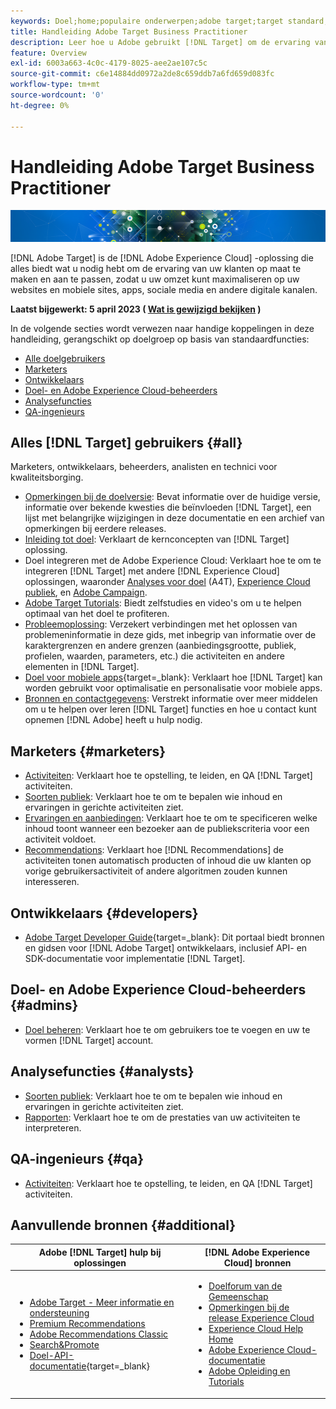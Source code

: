 ```yaml
---
keywords: Doel;home;populaire onderwerpen;adobe target;target standard;target premium;target premium;target documentatie;adobe target documentation
title: Handleiding Adobe Target Business Practitioner
description: Leer hoe u Adobe gebruikt [!DNL Target] om de ervaring van uw klanten aan te passen om uw omzet op uw website en mobiele sites, apps en andere digitale kanalen te maximaliseren.
feature: Overview
exl-id: 6003a663-4c0c-4179-8025-aee2ae107c5c
source-git-commit: c6e14884dd0972a2de8c659ddb7a6fd659d083fc
workflow-type: tm+mt
source-wordcount: '0'
ht-degree: 0%

---
```


# Handleiding Adobe Target Business Practitioner

![banner](assets/target-home-banner-simple.png)

[!DNL Adobe Target] is de [!DNL Adobe Experience Cloud] -oplossing die alles biedt wat u nodig hebt om de ervaring van uw klanten op maat te maken en aan te passen, zodat u uw omzet kunt maximaliseren op uw websites en mobiele sites, apps, sociale media en andere digitale kanalen.

**Laatst bijgewerkt: 5 april 2023 ( [Wat is gewijzigd bekijken](r-release-notes/doc-change.md) )**

In de volgende secties wordt verwezen naar handige koppelingen in deze handleiding, gerangschikt op doelgroep op basis van standaardfuncties:

- [Alle doelgebruikers](#all)
- [Marketers](#marketers)
- [Ontwikkelaars](#developers)
- [Doel- en Adobe Experience Cloud-beheerders](#admins)
- [Analysefuncties](#analysts)
- [QA-ingenieurs](#qa)

## Alles [!DNL Target] gebruikers {#all}

Marketers, ontwikkelaars, beheerders, analisten en technici voor kwaliteitsborging.

- [Opmerkingen bij de doelversie](r-release-notes/release-notes.md): Bevat informatie over de huidige versie, informatie over bekende kwesties die beïnvloeden [!DNL Target], een lijst met belangrijke wijzigingen in deze documentatie en een archief van opmerkingen bij eerdere releases.
- [Inleiding tot doel](c-intro/intro.md): Verklaart de kernconcepten van [!DNL Target] oplossing.
- Doel integreren met de Adobe Experience Cloud: Verklaart hoe te om te integreren [!DNL Target] met andere [!DNL Experience Cloud] oplossingen, waaronder [Analyses voor doel](/help/main/c-integrating-target-with-mac/a4t/a4t.md) (A4T), [Experience Cloud publiek](/help/main/c-integrating-target-with-mac/mmp.md), en [Adobe Campaign](/help/main/c-integrating-target-with-mac/campaign-and-target.md).
- [Adobe Target Tutorials](https://experienceleague.adobe.com/docs/target-learn/tutorials/overview.html): Biedt zelfstudies en video&#39;s om u te helpen optimaal van het doel te profiteren.
- [Probleemoplossing](r-troubleshooting-target/troubleshooting-target.md): Verzekert verbindingen met het oplossen van problemeninformatie in deze gids, met inbegrip van informatie over de karaktergrenzen en andere grenzen (aanbiedingsgrootte, publiek, profielen, waarden, parameters, etc.) die activiteiten en andere elementen in [!DNL Target].
- [Doel voor mobiele apps](https://developer.adobe.com/target/implement/mobile/){target=_blank}: Verklaart hoe [!DNL Target] kan worden gebruikt voor optimalisatie en personalisatie voor mobiele apps.
- [Bronnen en contactgegevens](cmp-resources-and-contact-information.md): Verstrekt informatie over meer middelen om u te helpen over leren [!DNL Target] functies en hoe u contact kunt opnemen [!DNL Adobe] heeft u hulp nodig.

## Marketers {#marketers}

- [Activiteiten](c-activities/activities.md): Verklaart hoe te opstelling, te leiden, en QA [!DNL Target] activiteiten.
- [Soorten publiek](c-target/target.md): Verklaart hoe te om te bepalen wie inhoud en ervaringen in gerichte activiteiten ziet.
- [Ervaringen en aanbiedingen](c-experiences/experiences.md): Verklaart hoe te om te specificeren welke inhoud toont wanneer een bezoeker aan de publiekscriteria voor een activiteit voldoet.
- [Recommendations](c-recommendations/recommendations.md): Verklaart hoe [!DNL Recommendations] de activiteiten tonen automatisch producten of inhoud die uw klanten op vorige gebruikersactiviteit of andere algoritmen zouden kunnen interesseren.

## Ontwikkelaars {#developers}

- [Adobe Target Developer Guide](https://developer.adobe.com/target/){target=_blank}: Dit portaal biedt bronnen en gidsen voor [!DNL Adobe Target] ontwikkelaars, inclusief API- en SDK-documentatie voor implementatie [!DNL Target].

## Doel- en Adobe Experience Cloud-beheerders {#admins}

- [Doel beheren](administrating-target/administrating-target.md): Verklaart hoe te om gebruikers toe te voegen en uw te vormen [!DNL Target] account.

## Analysefuncties {#analysts}

- [Soorten publiek](c-target/target.md): Verklaart hoe te om te bepalen wie inhoud en ervaringen in gerichte activiteiten ziet.
- [Rapporten](c-reports/reports.md): Verklaart hoe te om de prestaties van uw activiteiten te interpreteren.

## QA-ingenieurs {#qa}

- [Activiteiten](c-activities/activities.md): Verklaart hoe te opstelling, te leiden, en QA [!DNL Target] activiteiten.

## Aanvullende bronnen {#additional}

| Adobe [!DNL Target] hulp bij oplossingen | [!DNL Adobe Experience Cloud] bronnen |
|--- |--- |
| <ul><li>[Adobe Target - Meer informatie en ondersteuning](https://helpx.adobe.com/support/target.html)</li><li>[Premium Recommendations](c-recommendations/recommendations.md)</li><li>[Adobe Recommendations Classic](/help/main/assets/adobe-recommendations-classic.pdf)</li><li>[Search&amp;Promote](https://experienceleague.adobe.com/docs/search-promote/using/sp-home.html)</li><li>[Doel-API-documentatie](https://developer.adobe.com/target/){target=_blank}</li></ul> | <ul><li>[Doelforum van de Gemeenschap](https://forums.adobe.com/community/experience-cloud/marketing-cloud/target)</li><li>[Opmerkingen bij de release Experience Cloud](https://experienceleague.adobe.com/docs/release-notes/experience-cloud/current.html)</li><li>[Experience Cloud Help Home](https://helpx.adobe.com/support/experience-cloud.html)</li><li>[Adobe Experience Cloud-documentatie](https://experienceleague.adobe.com/docs/experience-cloud/user-guides/home.html)</li><li>[Adobe Opleiding en Tutorials](https://helpx.adobe.com/learning.html?promoid=KAUDK)</li></ul> |  |
